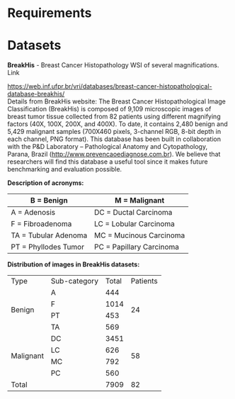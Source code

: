 # Requirements

# Datasets

**BreakHis** - Breast Cancer Histopathology WSI of several magnifications. Link

https://web.inf.ufpr.br/vri/databases/breast-cancer-histopathological-database-breakhis/  
Details from BreakHis website: The Breast Cancer Histopathological Image Classification (BreakHis) is composed of
9,109
microscopic images of breast tumor tissue collected from 82 patients using different magnifying factors (40X, 100X,
200X, and 400X). To date, it contains 2,480 benign and 5,429 malignant samples (700X460 pixels, 3-channel RGB, 8-bit
depth in each channel, PNG format). This database has been built in collaboration with the P&D Laboratory –
Pathological
Anatomy and Cytopathology, Parana, Brazil (http://www.prevencaoediagnose.com.br). We believe that researchers will
find
this database a useful tool since it makes future benchmarking and evaluation possible.

**Description of acronyms:**

| B = Benign           | M  = Malignant           |
|----------------------|--------------------------|
| A = Adenosis         | DC = Ductal Carcinoma    |
| F = Fibroadenoma     | LC = Lobular Carcinoma   |
| TA = Tubular Adenoma | MC = Mucinous Carcinoma  |
| PT = Phyllodes Tumor | PC = Papillary Carcinoma |

**Distribution of images in BreakHis datasets:**

<table>
    <tr>
        <td>Type</td>
        <td>Sub-category</td>
        <td>Total</td>
        <td>Patients</td>
    </tr>
    <tr>
        <td rowspan="4">Benign</td>
        <td>A</td>
        <td>444</td>
        <td rowspan="4">24</td>
    </tr>
    <tr>
        <td>F</td>
        <td>1014</td>
    </tr>
    <tr>
        <td>PT</td>
        <td>453</td>
    </tr>
    <tr>
        <td>TA</td>
        <td>569</td>
    </tr>
    <tr>
        <td rowspan="4">Malignant</td>
        <td>DC</td>
        <td>3451</td>
        <td rowspan="4">58</td>
    </tr>
    <tr>
        <td>LC</td>
        <td>626</td>
    </tr>
    <tr>
        <td>MC</td>
        <td>792</td>
    </tr>
    <tr>
        <td>PC</td>
        <td>560</td>
    </tr>
    <tr>
        <td>Total</td>
        <td> </td>
        <td>7909</td>
        <td>82</td>
    </tr>
</table>
      
      
     
     